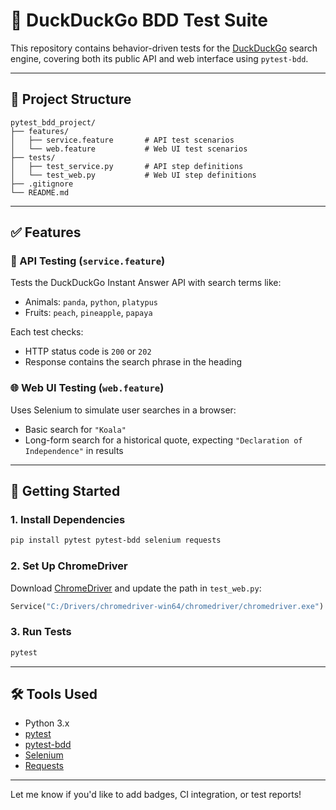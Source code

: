 # 🧪 DuckDuckGo BDD Test Suite

This repository contains behavior-driven tests for the [DuckDuckGo](https://duckduckgo.com) search engine, covering both its public API and web interface using `pytest-bdd`.

---

## 📁 Project Structure

```
pytest_bdd_project/
├── features/
│   ├── service.feature       # API test scenarios
│   └── web.feature           # Web UI test scenarios
├── tests/
│   ├── test_service.py       # API step definitions
│   └── test_web.py           # Web UI step definitions
├── .gitignore
└── README.md
```

---

## ✅ Features

### 🔌 API Testing (`service.feature`)
Tests the DuckDuckGo Instant Answer API with search terms like:
- Animals: `panda`, `python`, `platypus`
- Fruits: `peach`, `pineapple`, `papaya`

Each test checks:
- HTTP status code is `200` or `202`
- Response contains the search phrase in the heading

### 🌐 Web UI Testing (`web.feature`)
Uses Selenium to simulate user searches in a browser:
- Basic search for `"Koala"`
- Long-form search for a historical quote, expecting `"Declaration of Independence"` in results

---

## 🚀 Getting Started

### 1. Install Dependencies

```bash
pip install pytest pytest-bdd selenium requests
```

### 2. Set Up ChromeDriver

Download [ChromeDriver](https://sites.google.com/chromium.org/driver/) and update the path in `test_web.py`:
```python
Service("C:/Drivers/chromedriver-win64/chromedriver/chromedriver.exe")
```

### 3. Run Tests

```bash
pytest
```

---

## 🛠️ Tools Used

- Python 3.x  
- [pytest](https://docs.pytest.org/)  
- [pytest-bdd](https://pytest-bdd.readthedocs.io/)  
- [Selenium](https://www.selenium.dev/)  
- [Requests](https://docs.python-requests.org/)

---

Let me know if you'd like to add badges, CI integration, or test reports!
